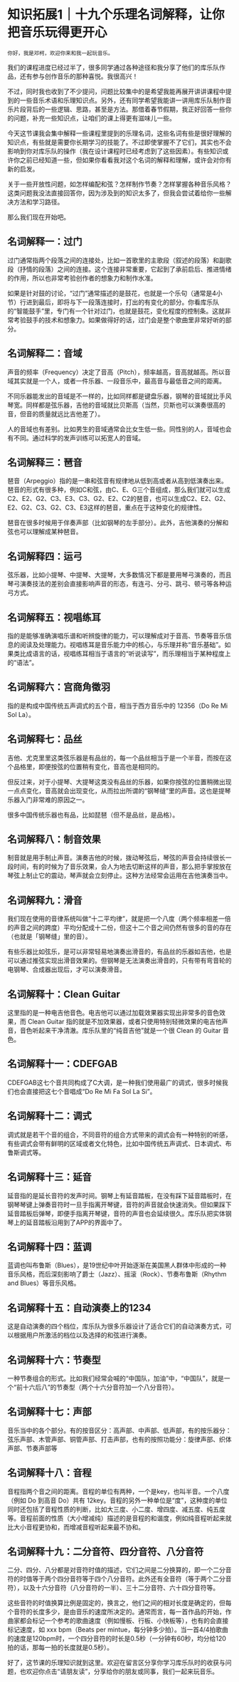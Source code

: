 # 知识拓展1｜十九个乐理名词解释，让你把音乐玩得更开心

    你好，我是邓柯，欢迎你来和我一起玩音乐。

我们的课程进度已经过半了，很多同学通过各种途径和我分享了他们的库乐队作品，还有参与创作音乐的那种喜悦。我很高兴！

不过，同时我也收到了不少提问，问题比较集中的是希望我能再展开讲讲课程中提到的一些音乐术语和乐理知识点。另外，还有同学希望我能讲一讲用库乐队制作音乐片段背后的一些逻辑、思路，甚至是方法。那借着春节假期，我正好回答一些你的问题，补充一些知识点，让咱们的课上得更有滋味儿一些。

今天这节课我会集中解释一些课程里提到的乐理名词，这些名词有些是很好理解的知识点，有些就是需要你长期学习的技能了。不过即使掌握不了它们，其实也不会影响到你对库乐队的操作（我在设计课程时已经考虑到了这些因素）。有些知识或许你之前已经知道一些，但如果你看看我对这个名词的解释和理解，或许会对你有新的启发。

关于一些开放性问题，如怎样编配和弦？怎样制作节奏？怎样掌握各种音乐风格？这类问题我没法直接回答你，因为涉及到的知识太多了，但我会尝试着给你一些解决方法和学习路径。

那么我们现在开始吧。

## 名词解释一：过门

过门通常指两个段落之间的连接处，比如一首歌里的主歌段（叙述的段落）和副歌段（抒情的段落）之间的连接。这个连接非常重要，它起到了承前启后、推进情绪的作用，所以也非常考验创作者的想象力和制作水准。

如果是针对鼓的讨论，“过门”通常描述的是鼓花，也就是一个乐句（通常是4小节）行进到最后，即将与下一段落连接时，打出的有变化的部分。你看库乐队的“智能鼓手”里，专门有一个针对过门，也就是鼓花，变化程度的控制条。这就非常考验鼓手的技术和想象力。如果做得好的话，过门会是整个歌曲里非常好听的部分。

## 名词解释二：音域

声音的频率（Frequency）决定了音高（Pitch），频率越高，音高就越高。所以音域其实就是一个人，或者一件乐器、一段音乐中，最高音与最低音之间的距离。

不同乐器能发出的音域是不一样的，比如同样都是键盘乐器，钢琴的音域就比手风琴宽。同样都是弦乐器，吉他的音域就比贝斯高（当然，贝斯也可以演奏很高的音，但音的质量就远比吉他差了）。

人的音域也有差别。比如男生的音域通常会比女生低一些。同性别的人，音域也会有不同。通过科学的发声训练可以拓宽人的音域。

## 名词解释三：琶音

琶音（Arpeggio）指的是一串和弦音有规律地从低到高或者从高到低演奏出来。琶音的形式有很多种，例如C和弦，由C、E、G三个音组成，那么我们就可以生成C2、E2、G2、C3、E3、C3、G2、E2、C2的琶音，也可以生成C2、E2、G2、E2、G2、C3、G2、C3、E3这样的琶音，重点在于这种变化的规律性。

琶音在很多时候用于伴奏声部（比如钢琴的左手部分）。此外，吉他演奏的分解和弦也可以理解成某种琶音。

## 名词解释四：运弓

弦乐器，比如小提琴、中提琴、大提琴，大多数情况下都是要用琴弓演奏的，而且琴弓演奏技法的差别会直接影响声音的形态，有连弓、分弓、跳弓、顿弓等各种运弓方式。

## 名词解释五：视唱练耳

指的是能够准确演唱乐谱和听辨旋律的能力，可以理解成对于音高、节奏等音乐信息的阅读及处理能力。视唱练耳是音乐能力中的核心，与乐理并称“音乐基础”。如果类比成语言的话，视唱练耳相当于语言的“听说读写”，而乐理相当于某种程度上的“语法”。

## 名词解释六：宫商角徵羽

指的是构成中国传统五声调式的五个音，相当于西方音乐中的 12356（Do Re Mi Sol La）。

## 名词解释七：品丝

吉他、尤克里里这类弦乐器是有品丝的，每一个品丝相当于是一个半音，而按在这个品格里，即便按弦的位置稍有变化，音高也是相同的。

但反过来，对于小提琴、大提琴这类没有品丝的乐器，如果你按弦的位置稍微出现一点点变化，音高就会出现变化，从而拉出所谓的“钢琴缝”里的声音。这也是提琴乐器入门非常难的原因之一。

很多中国传统乐器也有品，比如琵琶（但不是品丝，是品格）。

## 名词解释八：制音效果

制音就是用手制止声音。演奏吉他的时候，拨动琴弦后，琴弦的声音会持续很长一段时间，有的时候为了音乐效果，会人为地去切断这样的声音，那么把手掌按放在琴弦上制止它的震动，琴声就会立刻停止。这种方法经常会运用在吉他演奏当中。

## 名词解释九：滑音

我们现在使用的音律系统叫做“十二平均律”，就是把一个八度（两个频率相差一倍的声音之间的跨度）平均分配成十二份，但这十二个音之间仍然有很多的音的存在（也就是「钢琴缝」里的音）。

有些乐器比如弦乐，是可以非常轻易地演奏出滑音的，有品丝的乐器如吉他，也是可以通过推弦实现出滑音效果的。但钢琴是无法演奏出滑音的，只有带有弯音轮的电钢琴、合成器出现后，才可以演奏滑音。

## 名词解释十：Clean Guitar

这里指的是一种电吉他音色。电吉他可以通过加载效果器实现出非常多的音色效果，而 Clean Guitar 指的就是不加效果器，或者只使用特别轻微效果的电吉他声音，音色听起来干净清澈。库乐队里的“纯音吉他”就是一个很 Clean 的 Guitar 音色。

## 名词解释十一：CDEFGAB

CDEFGAB这七个音共同构成了C大调，是一种我们使用最广的调式，很多时候我们也会直接把这七个音唱成“Do Re Mi Fa Sol La Si”。

## 名词解释十二：调式

调式就是若干个音的组合，不同音符的组合方式带来的调式会有一种特别的听感，有些调式会带有鲜明的区域或者文化特色，比如中国传统五声调式、日本调式、布鲁斯调式等。

## 名词解释十三：延音

延音指的是延长音符的发声时间。钢琴上有延音踏板，在没有踩下延音踏板时，在钢琴琴键上弹奏音符时一旦手指离开琴键，音符的声音就会快速消失。但如果踩下延音踏板后弹琴，即便手指离开琴键，音符的声音也会延续很久。库乐队把实体钢琴上的延音踏板沿用到了APP的界面中了。

## 名词解释十四：蓝调

蓝调也叫布鲁斯（Blues），是19世纪中叶开始逐渐在美国黑人群体中形成的一种音乐风格，而后深刻影响了爵士（Jazz）、摇滚（Rock）、节奏布鲁斯（Rhythm and Blues）等音乐风格。

## 名词解释十五：自动演奏上的1234

这是自动演奏的四个档位，库乐队为很多乐器设计了适合它们的自动演奏方式，可以根据用户所激活的档位以及选择的和弦进行演奏。

## 名词解释十六：节奏型

一种节奏组合的形式。比如我们经常会喊的“中国队，加油”中，“中国队”，就是一个“前十六后八”的节奏型（两个十六分音符加一个八分音符）。

## 名词解释十七：声部

音乐当中的各个部分。有的按音区分：高声部、中声部、低声部，有的按乐器分：弦乐声部、木管声部、铜管声部、打击声部，也有的按照功能分：旋律声部、织体声部、节奏声部等

## 名词解释十八：音程

音程指两个音之间的距离。音程的单位有两种，一个是key，也叫半音。一个八度（例如 Do 到高音 Do）共有 12key。音程的另外一种单位是“度”，这种度的单位同时还包括了音程性质的判断，比如大三度、小二度、增四度、减五度、纯五度等。音程前面的性质（大小增减纯）描述的是音程的和谐度，例如纯音程听起来就比大小音程更协和，而增减音程听起来最不协和。

## 名词解释十九：二分音符、四分音符、八分音符

二分、四分、八分都是对音符时值的描述，它们之间是二分换算的，即一个二分音符的时值等于两个四分音符等于四个八分音符。此外还有全音符（等于两个二分音符），以及十六分音符（八分音符的一半）、三十二分音符、六十四分音符等。

这些音符的时值换算比例是固定的，换言之，他们之间的相对长度是确定的，但每个音符的长度多少，是由音乐的速度所决定的。通常而言，每一首作品的开始，作曲家都会标记一个参考的歌曲速度（例如慢板、行板、小快板等），也有的会直接标记速度，如 xxx bpm（Beats per mintue，每分钟多少拍）。当一首4/4拍歌曲的速度是120bpm时，一个四分音符的时长是0.5秒（一分钟有60秒，均分给120拍的话，那每一拍的长度就是0.5秒）。

好了，这节课的乐理知识就到这里。欢迎在留言区分享你学习库乐队时的收获与问题，也欢迎你点击“请朋友读”，分享给你的朋友或同事，我们一起来玩音乐。
    
